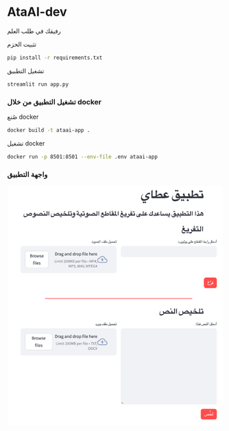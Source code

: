 # AtaAI-dev
رفيقك في طلب العلم

تثبيت الحزم
```bash
pip install -r requirements.txt
```
تشغيل التطبيق
```bash
streamlit run app.py
```

### تشغيل التطبيق من خلال docker
صُنع docker

```bash
docker build -t ataai-app .
```
تشغيل docker
```bash
docker run -p 8501:8501 --env-file .env ataai-app
```
### واجهة التطبيق
<img src="images/ui-20231130.png" alt="واجهة التطبيق" >

